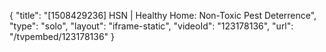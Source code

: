 {
    "title": "[1508429236] HSN | Healthy Home: Non-Toxic Pest Deterrence",
    "type": "solo",
    "layout": "iframe-static",
    "videoId": "123178136",
    "url": "\/tvpembed\/123178136"
}
